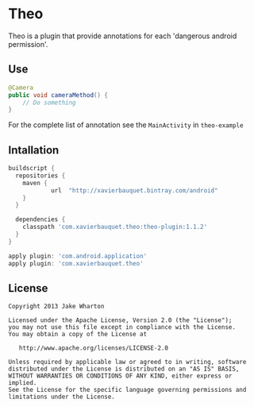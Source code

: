 # Theo
Theo is a plugin that provide annotations for each 'dangerous android permission'.

Use
--------
```java
@Camera
public void cameraMethod() {
    // Do something
}
```
For the complete list of annotation see the `MainActivity` in `theo-example`

Intallation
--------

```groovy
buildscript {
  repositories {
    maven {
            url  "http://xavierbauquet.bintray.com/android"
    }
  }

  dependencies {
    classpath 'com.xavierbauquet.theo:theo-plugin:1.1.2'
  }
}

apply plugin: 'com.android.application'
apply plugin: 'com.xavierbauquet.theo'
```


License
--------

    Copyright 2013 Jake Wharton

    Licensed under the Apache License, Version 2.0 (the "License");
    you may not use this file except in compliance with the License.
    You may obtain a copy of the License at

       http://www.apache.org/licenses/LICENSE-2.0

    Unless required by applicable law or agreed to in writing, software
    distributed under the License is distributed on an "AS IS" BASIS,
    WITHOUT WARRANTIES OR CONDITIONS OF ANY KIND, either express or implied.
    See the License for the specific language governing permissions and
    limitations under the License.
